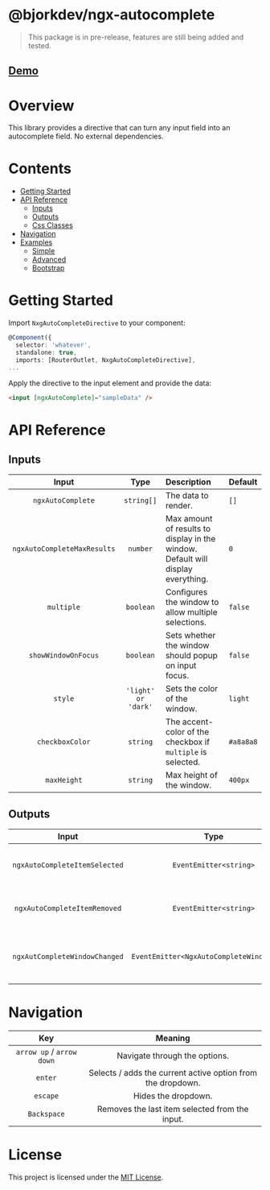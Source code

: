# @bjorkdev/ngx-autocomplete

> This package is in pre-release, features are still being added and tested.

## [Demo](https://bjorkdev.github.io/ngx-autocomplete)

# Overview
This library provides a directive that can turn any input field into an autocomplete field. No external dependencies.

# Contents

- [Getting Started](#getting-started)
- [API Reference](#api-reference)
  - [Inputs](#inputs)
  - [Outputs](#outputs)
  - [Css Classes](#css-classes)
- [Navigation](#navigation)
- [Examples](#examples)
  - [Simple](#simple)
  - [Advanced](#advanced)
  - [Bootstrap](#bootstrap)

# Getting Started

Import `NxgAutoCompleteDirective` to your component:

```ts
@Component({
  selector: 'whatever',
  standalone: true,
  imports: [RouterOutlet, NxgAutoCompleteDirective],
...
```

Apply the directive to the input element and provide the data:

```html
<input [ngxAutoComplete]="sampleData" />
```


# API Reference

## Inputs

|       Input        |        Type         | Description                                                                      | Default   |
| :----------------: |:-------------------:|:---------------------------------------------------------------------------------|:----------|
|        `ngxAutoComplete`        |     `string[]`      | The data to render.                                                              | `[]`      |
|       `ngxAutoCompleteMaxResults`       |      `number`       | Max amount of results to display in the window. Default will display everything. | `0`       |
|   `multiple`    |      `boolean`      | Configures the window to allow multiple selections.                              | `false`   |
|     `showWindowOnFocus`      |      `boolean`      | Sets whether the window should popup on input focus.                             | `false`   |
| `style` | `'light' or 'dark'` | Sets the color of the window.                                                    | `light`   |
| `checkboxColor` |      `string`       | The accent-color of the checkbox if `multiple` is selected.                      | `#a8a8a8` |
|   `maxHeight`   |      `string`       | Max height of the window.                                                        | `400px`   |

## Outputs

|         Input         |          Type          | Description                                  |
| :-------------------: | :--------------------: |:---------------------------------------------|
| `ngxAutoCompleteItemSelected` | `EventEmitter<string>` | Emitted when an item is selected.            |
| `ngxAutoCompleteItemRemoved` | `EventEmitter<string>` | Emitted when an item is unselected.          |
| `ngxAutCompleteWindowChanged` | `EventEmitter<NgxAutoCompleteWindowEvent>` | Emitted when the window is opened or closed. |


# Navigation

|            Key            |                           Meaning                           |
|:-------------------------:|:-----------------------------------------------------------:|
| `arrow up` / `arrow down` |                Navigate through the options.                |
|          `enter`          | Selects / adds the current active option from the dropdown. |
|         `escape`          |                     Hides the dropdown.                     |
|        `Backspace`        |       Removes the last item selected from the input.        |


# License

This project is licensed under the [MIT License](https://github.com/bjork-dev/ngx-autocomplete/blob/master/LICENSE).
